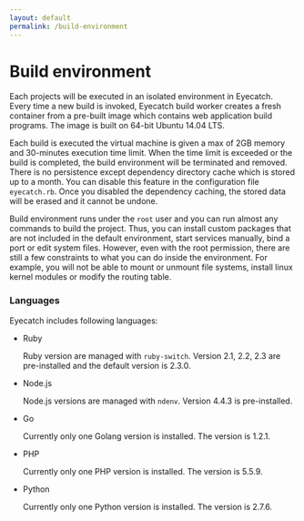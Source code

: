```yaml
---
layout: default
permalink: /build-environment
---
```


Build environment
=====

Each projects will be executed in an isolated environment in Eyecatch. Every time a new build is invoked, Eyecatch build worker creates a fresh container from a pre-built image which contains web application build programs. The image is built on 64-bit Ubuntu 14.04 LTS.

Each build is executed the virtual machine is given a max of 2GB memory and 30-minutes execution time limit. When the time limit is exceeded or the build is completed, the build environment will be terminated and removed. There is no persistence except dependency directory cache which is stored up to a month. You can disable this feature in the configuration file `eyecatch.rb`. Once you disabled the dependency caching, the stored data will be erased and it cannot be undone.

Build environment runs under the `root` user and you can run almost any commands to build the project. Thus, you can install custom packages that are not included in the default environment, start services manually, bind a port or edit system files. However, even with the root permission, there are still a few constraints to what you can do inside the environment. For example, you will not be able to mount or unmount file systems, install linux kernel modules or modify the routing table.

### Languages
Eyecatch includes following languages:

- Ruby

  Ruby version are managed with `ruby-switch`. Version 2.1, 2.2, 2.3 are pre-installed and the default version is 2.3.0.

- Node.js

  Node.js versions are managed with `ndenv`. Version 4.4.3 is pre-installed.

- Go

  Currently only one Golang version is installed. The version is 1.2.1.

- PHP

  Currently only one PHP version is installed.  The version is 5.5.9.

- Python

  Currently only one Python version is installed. The version is 2.7.6.
